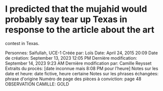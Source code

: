 # I predicted that the mujahid would probably say tear up Texas in response to the article about the art
contest in Texas.

Personnes: Saifullah, UCE-1
Créée par: Loïs
Date: April 24, 2015 20:09
Date de création: September 13, 2023 12:05 PM
Dernière modification: September 14, 2023 9:23 AM
Dernière modification par: Camille Reysset
Extraits du procès: [date inconnue mais 8:08 PM pour l’heure]
Notes sur les date et heure: date fictive, heure certaine
Notes sur les phrases échangées: phrase d'origine
Numéro de page des pièces à conviction: page 48
OBSERVATION CAMILLE: GOLD